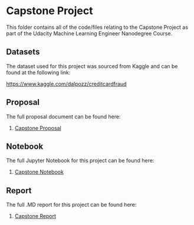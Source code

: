 # Capstone Project

This folder contains all of the code/files relating to the Capstone Project as part of the Udacity Machine Learning Engineer Nanodegree Course.

## Datasets

The dataset used for this project was sourced from Kaggle and can be found at the following link:

https://www.kaggle.com/dalpozz/creditcardfraud

## Proposal

The full proposal document can be found here:

1. [Capstone Proposal](https://github.com/ChrisParsonsDev/mlnd/tree/master/capstone/PROPOSAL.md)

## Notebook

The full Jupyter Notebook for this project can be found here:

1. [Capstone Notebook](https://github.com/ChrisParsonsDev/mlnd/tree/master/capstone/credit_card_fraud_detection.ipynb)

## Report

The full .MD report for this project can be found here:

1. [Capstone Report](https://github.com/ChrisParsonsDev/mlnd/tree/master/capstone/report/report.md)
